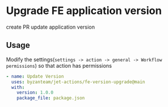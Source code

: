 # Upgrade FE application version

create PR update application version

## Usage

Modify the settings(`settings -> action -> general -> Workflow permissions`) so that action has permissions

```yaml
- name: Update Version
  uses: byzanteam/jet-actions/fe-version-upgrade@main
  with:
    version: 1.0.0
    package_file: package.json
```
